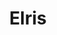 ---
layout: prefab
title: Elris
data_file: Elris
parent: Prefabs
nav_exclude: true
search_exclude: false
---